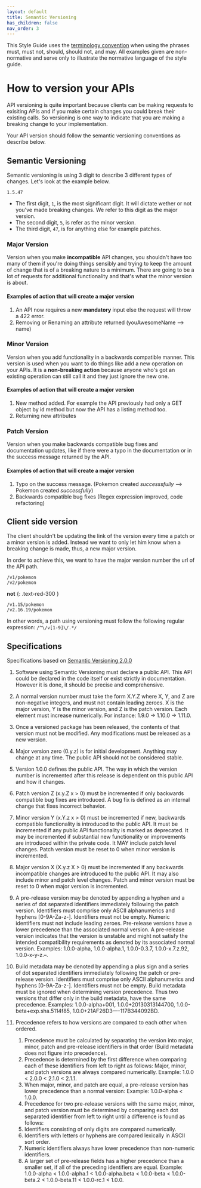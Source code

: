 ```yaml
---
layout: default
title: Semantic Versioning
has_children: false
nav_order: 3
---
```


This Style Guide uses the [terminology convention](./conventions/docs/terminologies/keywords) when using the phrases must, must not, should, should not, and may. All examples given are non-normative and serve only to illustrate the normative language of the style guide.

# How to version your APIs
API versioning is quite important because clients can be making requests to exisiting APIs and if you make certain changes you could break their existing calls. So versioning is one way to indicate that you are making a breaking change to your implementation.

Your API version should follow the semantic versioning conventions as describe below.

## Semantic Versioning
Semantic versioning is using 3 digit to describe 3 different types of changes. Let's look at the example below.

`1.5.47`
- The first digit, `1`, is the most significant digit. It will dictate wether or not you've made breaking changes. We refer to this digit as the major version.
- The second digit, `5`, is refer as the minor version.
- The third digit, `47`, is for anything else for example patches.

### Major Version
Version when you make **incompatible** API changes, you shouldn't have too many of them if you're doing things sensibly and trying to keep the amount of change that is of a breaking nature to a minimum. There are going to be a lot of requests for additional functionality and that's what the minor version is about.

#### Examples of action that will create a major version 
1. An API now requires a new **mandatory** input else the request will throw a 422 error.
2. Removing or Renaming an attribute returned (youAwesomeName --> name)

### Minor Version
Version when you add functionality in a backwards compatible manner. This version is used when you want to do things like add a new operation on your APIs. It is a **non-breaking action** because anyone who's got an existing operation can still call it and they just ignore the new one.

#### Examples of action that will create a major version 
1. New method added. For example the API previously had only a GET object by id method but now the API has a listing method too.
2. Returning new attributes

### Patch Version
Version when you make backwards compatible bug fixes and documentation updates, like if there were a typo in the documentation or in the success message returned by the API.

#### Examples of action that will create a major version 
1. Typo on the success message. (Pokemon created *successsfully* --> Pokemon created *successfully*)
2. Backwards compatible bug fixes (Regex expression improved, code refactoring)


## Client side version

The client shouldn't be updating the link of the version every time a patch or a minor version is added. Instead we want to only let him know when a breaking change is made, thus, a new major version.

In order to achieve this, we want to have the major version number the url of the API path.
```
/v1/pokemon
/v2/pokemon
```
**not**
{: .text-red-300 }
```
/v1.15/pokemon
/v2.16.19/pokemon
```

In other words, a path using versioning must follow the following regular expression: `/^\/v[1-9]\/.*/`

## Specifications
Specifications based on [Semantic Versioning 2.0.0](https://semver.org/#semantic-versioning-specification-semver)

1. Software using Semantic Versioning must declare a public API. This API could be declared in the code itself or exist strictly in documentation. However it is done, it should be precise and comprehensive.
   
2. A normal version number must take the form X.Y.Z where X, Y, and Z are non-negative integers, and must not contain leading zeroes. X is the major version, Y is the minor version, and Z is the patch version. Each element must increase numerically. For instance: 1.9.0 -> 1.10.0 -> 1.11.0.
   
3. Once a versioned package has been released, the contents of that version must not be modified. Any modifications must be released as a new version.

4. Major version zero (0.y.z) is for initial development. Anything may change at any time. The public API should not be considered stable.

5. Version 1.0.0 defines the public API. The way in which the version number is incremented after this release is dependent on this public API and how it changes.

6. Patch version Z (x.y.Z  x > 0) must be incremented if only backwards compatible bug fixes are introduced. A bug fix is defined as an internal change that fixes incorrect behavior.

7. Minor version Y (x.Y.z  x > 0) must be incremented if new, backwards compatible functionality is introduced to the public API. It must be incremented if any public API functionality is marked as deprecated. It may be incremented if substantial new functionality or improvements are introduced within the private code. It MAY include patch level changes. Patch version must be reset to 0 when minor version is incremented.

8. Major version X (X.y.z  X > 0) must be incremented if any backwards incompatible changes are introduced to the public API. It may also include minor and patch level changes. Patch and minor version must be reset to 0 when major version is incremented.

9.  A pre-release version may be denoted by appending a hyphen and a series of dot separated identifiers immediately following the patch version. Identifiers must comprise only ASCII alphanumerics and hyphens [0-9A-Za-z-]. Identifiers must not be empty. Numeric identifiers must not include leading zeroes. Pre-release versions have a lower precedence than the associated normal version. A pre-release version indicates that the version is unstable and might not satisfy the intended compatibility requirements as denoted by its associated normal version. Examples: 1.0.0-alpha, 1.0.0-alpha.1, 1.0.0-0.3.7, 1.0.0-x.7.z.92, 1.0.0-x-y-z.–.

10. Build metadata may be denoted by appending a plus sign and a series of dot separated identifiers immediately following the patch or pre-release version. Identifiers must comprise only ASCII alphanumerics and hyphens [0-9A-Za-z-]. Identifiers must not be empty. Build metadata must be ignored when determining version precedence. Thus two versions that differ only in the build metadata, have the same precedence. Examples: 1.0.0-alpha+001, 1.0.0+20130313144700, 1.0.0-beta+exp.sha.5114f85, 1.0.0+21AF26D3—-117B344092BD.

11. Precedence refers to how versions are compared to each other when ordered.
    1.  Precedence must be calculated by separating the version into major, minor, patch and pre-release identifiers in that order (Build metadata does not figure into precedence).
    2.  Precedence is determined by the first difference when comparing each of these identifiers from left to right as follows: Major, minor, and patch versions are always compared numerically.
        Example: 1.0.0 < 2.0.0 < 2.1.0 < 2.1.1.
    3.  When major, minor, and patch are equal, a pre-release version has lower precedence than a normal version:
        Example: 1.0.0-alpha < 1.0.0.
    4.  Precedence for two pre-release versions with the same major, minor, and patch version must be determined by comparing each dot separated identifier from left to right until a difference is found as follows:
    5.  Identifiers consisting of only digits are compared numerically.
    6.  Identifiers with letters or hyphens are compared lexically in ASCII sort order.
    7.  Numeric identifiers always have lower precedence than non-numeric identifiers.
    8.  A larger set of pre-release fields has a higher precedence than a smaller set, if all of the preceding identifiers are equal.
        Example: 1.0.0-alpha < 1.0.0-alpha.1 < 1.0.0-alpha.beta < 1.0.0-beta < 1.0.0-beta.2 < 1.0.0-beta.11 < 1.0.0-rc.1 < 1.0.0.